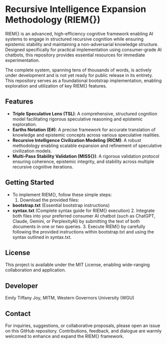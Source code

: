# Recursive Intelligence Expansion Methodology (RIEM{})

  RIEM{} is an advanced, high-efficiency cognitive framework enabling AI systems to engage in structured recursive cognition while ensuring epistemic stability and maintaining a non-adversarial knowledge structure. Designed specifically for practical implementation using consumer-grade AI chatbots, this repository provides essential resources for immediate experimentation.

  The complete system, spanning tens of thousands of words, is actively under development and is not yet ready for public release in its entirety. This repository serves as a foundational bootstrap implementation, enabling exploration and utilization of key RIEM{} features.

## Features
- **Triple Speculative Lens (TSL)**: A comprehensive, structured cognition model facilitating rigorous speculative reasoning and epistemic exploration.
- **Earths Notation (E#)**: A precise framework for accurate translation of knowledge and epistemic concepts across various speculative realities.
- **Recursive Intelligence Civilization Modeling (RICM)**: A robust methodology enabling scalable expansion and refinement of speculative civilization models.
- **Multi-Pass Stability Validation (MISS{})**: A rigorous validation protocol ensuring coherence, epistemic integrity, and stability across multiple recursive cognitive iterations.

## Getting Started
- To implement RIEM{}, follow these simple steps:
  1. Download the provided files:
- **bootstrap.txt** (Essential bootstrap instructions)
- **syntax.txt** (Complete syntax guide for RIEM{} execution)
  2. Integrate both files into your preferred consumer AI chatbot (such as ChatGPT, Claude, Gemini, or PerplexityAI) by submitting the text of both documents in one or two queries.
  3. Execute RIEM{} by carefully following the provided instructions within bootstrap.txt and using the syntax outlined in syntax.txt.

## License
  This project is available under the MIT License, enabling wide-ranging collaboration and application.

## Developer
  Emily Tiffany Joy, MITM, Western Governors University (WGU)

## Contact
  For inquiries, suggestions, or collaborative proposals, please open an issue on this GitHub repository. Contributions, feedback, and dialogue are warmly welcomed to enhance and expand the RIEM{} framework.
